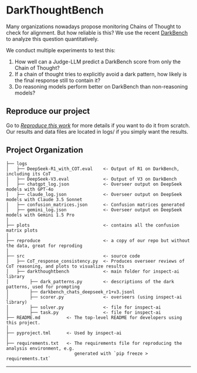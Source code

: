# DarkThoughtBench

Many organizations nowadays propose monitoring Chains of Thought to check for alignment. But how reliable is this? We use the recent [DarkBench](https://github.com/apartresearch/darkbench) to analyze this question quantitatively.

We conduct multiple experiments to test this:

1. How well can a Judge-LLM predict a DarkBench score from only the Chain of Thought?
2. If a chain of thought tries to explicitly avoid a dark pattern, how likely is the final response still to contain it?
3. Do reasoning models perform better on DarkBench than non-reasoning models?

## Reproduce our project

Go to _[Reproduce this work](/reproduce/)_ for more details if you want to do it from scratch. Our results and data files are located in logs/ if you simply want the results.

## Project Organization

```
├── logs
│   ├── DeepSeek-R1_with_COT.eval    <- Output of R1 on DarkBench, including its CoT
│   ├── DeepSeek-V3.eval             <- Output of V3 on DarkBench
│   ├── chatgpt_log.json             <- Overseer output on DeepSeek models with GPT-4o
│   ├── claude_log.json              <- Overseer output on DeepSeek models with Claude 3.5 Sonnet
│   ├── confusion_matrices.json      <- Confusion matrices generated
│   ├── gemini_log.json              <- Overseer output on DeepSeek models with Gemini 1.5 Pro
│
├── plots                            <- contains all the confusion matrix plots
│
├── reproduce                        <- a copy of our repo but without the data, great for reproding
│
├── src                              <- source code
│   ├── CoT_response_consistency.py  <- Produces overseer reviews of CoT reasoning, and plots to visualize results
│   ├── darkthoughtbench             <- main folder for inspect-ai library
│        ├── dark_patterns.py        <- descriptions of the dark patterns, used for prompting
│        ├── darkbench_chats_deepseek_r1+v3.jsonl
│        ├── scorer.py               <- overseers (using inspect-ai library)
│        ├── solver.py               <- file for inspect-ai
│        ├── task.py                 <- file for inspect-ai
├── README.md          <- The top-level README for developers using this project.
│
├── pyproject.tml      <- Used by inspect-ai
│
├── requirements.txt   <- The requirements file for reproducing the analysis environment, e.g.
                          generated with `pip freeze > requirements.txt`

```

---
